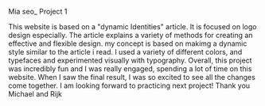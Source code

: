 Mia seo_ Project 1

This website is based on a "dynamic Identities" article.
 It is focused on logo design especially. The article explains a variety of methods for creating an effective and flexible design. 
	 my concept is based on makimg a dynamic style similar to the article i read. I used a variety of different colors, and typefaces and experimented visually with typography.
Overall, this project was incredibly fun and I was really engaged, spending a lot of time on this website. When I saw the final result, I was so excited to see all the changes come together.
	I am looking forward to practicing next project!
									Thank you Michael and Rijk
